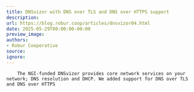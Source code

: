```yaml
---
title: DNSvizor with DNS over TLS and DNS over HTTPS support
description:
url: https://blog.robur.coop/articles/dnsvizor04.html
date: 2025-05-29T00:00:00-00:00
preview_image:
authors:
- Robur Cooperative
source:
ignore:
---
```



        The NGI-funded DNSvizor provides core network services on your network; DNS resolution and DHCP. We added support for DNS over TLS and DNS over HTTPS
      
